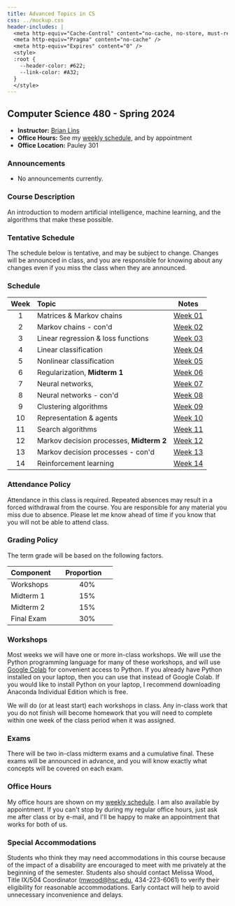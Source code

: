 ```yaml
---
title: Advanced Topics in CS
css: ../mockup.css
header-includes: |
  <meta http-equiv="Cache-Control" content="no-cache, no-store, must-revalidate" />
  <meta http-equiv="Pragma" content="no-cache" />
  <meta http-equiv="Expires" content="0" />
  <style>
  :root {
    --header-color:	#622; 
    --link-color: #A32; 
  }
  </style>
---
```


## Computer Science 480 - Spring 2024

* **Instructor:** [Brian Lins](https://bclins.github.io) 
* **Office Hours:** See my [weekly schedule](https://bclins.github.io), and by appointment
* **Office Location:** Pauley 301


### Announcements

* No announcements currently.
<!--Midterm 1 will be on Wednesday, Feb 21.  It will cover [these things](notes.html#mon-feb-19).-->

### Course Description

An introduction to modern artificial intelligence, machine learning, and the algorithms that make these possible.  

### Tentative Schedule

The schedule below is tentative, and may be subject to change. Changes will be announced in class, and you are responsible for knowing about any changes even if you miss the class when they are announced. 

### Schedule 

Week | Topic                      | Notes 
:---:|:---------------------------|:-----:
1  | Matrices & Markov chains                 | [Week 01](notes.html#week-1-notes) 
2  | Markov chains - con'd                    | [Week 02](notes.html#week-2-notes) 
3  | Linear regression & loss functions       | [Week 03](notes.html#week-3-notes) 
4  | Linear classification                    | [Week 04](notes.html#week-4-notes) 
5  | Nonlinear classification                 | [Week 05](notes.html#week-5-notes) 
6  | Regularization, **Midterm 1**            | [Week 06](notes.html#week-6-notes) 
7  | Neural networks,                         | [Week 07](notes.html#week-7-notes) 
8  | Neural networks - con'd                  | [Week 08](notes.html#week-8-notes)  
9  | Clustering algorithms                    | [Week 09](notes.html#week-9-notes) 
10 | Representation & agents                  | [Week 10](notes.html#week-10-notes)
11 | Search algorithms                        | [Week 11](notes.html#week-11-notes)
12 | Markov decision processes, **Midterm 2** | [Week 12](notes.html#week-12-notes)
13 | Markov decision processes - con'd        | [Week 13](notes.html#week-13-notes)
14 | Reinforcement learning                   | [Week 14](notes.html#week-14-notes)


### Attendance Policy

Attendance in this class is required. Repeated absences may result in a forced withdrawal from the course. You are responsible for any material you miss due to absence. Please let me know ahead of time if you know that you will not be able to attend class.

### Grading Policy

The term grade will be based on the following factors.

| Component &nbsp; &nbsp;  | Proportion  &nbsp; &nbsp;|
| :--- | :---: |
| Workshops | 40% | 
| Midterm 1 | 15% |
| Midterm 2 | 15% |
| Final Exam | 30% |  

### Workshops

Most weeks we will have one or more in-class workshops. We will use the Python programming language for many of these workshops, and will use [Google Colab](https://colab.research.google.com/) for convenient access to Python. If you already have Python installed on your laptop, then you can use that instead of Google Colab. If you would like to install Python on your laptop, I recommend downloading Anaconda Individual Edition which is free.

We will do (or at least start) each workshops in class. Any in-class work that you do not finish will become homework that you will need to complete within one week of the class period when it was assigned.

### Exams

There will be two in-class midterm exams and a cumulative final. These exams will be announced in advance, and you will know exactly what concepts will be covered on each exam.  


### Office Hours

My office hours are shown on my [weekly schedule](https://github.bclins.io).  I am also available by appointment. If you can't stop by during my regular office hours, just ask me after class or by e-mail, and I'll be happy to make an appointment that works for both of us.  


### Special Accommodations

Students who think they may need accommodations in this course because of the impact of a disability are encouraged to meet with me privately at the beginning of the semester. Students also should contact Melissa Wood, Title IX/504 Coordinator (mwood@hsc.edu, 434-223-6061) to verify their eligibility for reasonable accommodations. Early contact will help to avoid unnecessary inconvenience and delays.




<br>
<br>
<br>
<br>
<br>
<br>
<br>
<br>
